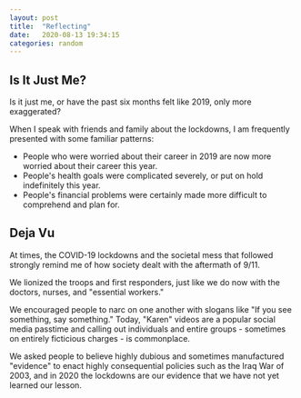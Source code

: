 ```yaml
---
layout: post
title:  "Reflecting"
date:   2020-08-13 19:34:15
categories: random
---
```

## Is It Just Me?

Is it just me, or have the past six months felt like 2019, only more exaggerated?

When I speak with friends and family about the lockdowns, I am frequently presented with some familiar patterns:

* People who were worried about their career in 2019 are now more worried about their career this year.
* People's health goals were complicated severely, or put on hold indefinitely this year.
* People's financial problems were certainly made more difficult to comprehend and plan for.

## Deja Vu

At times, the COVID-19 lockdowns and the societal mess that followed strongly remind me of how society dealt with the aftermath of 9/11.

We lionized the troops and first responders, just like we do now with the doctors, nurses, and "essential workers."

We encouraged people to narc on one another with slogans like "If you see something, say something." Today, "Karen" videos are a popular social media passtime and calling out individuals and entire groups - sometimes on entirely ficticious charges - is commonplace.

We asked people to believe highly dubious and sometimes manufactured "evidence" to enact highly consequential policies such as the Iraq War of 2003, and in 2020 the lockdowns are our evidence that we have not yet learned our lesson.
